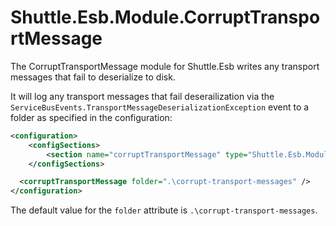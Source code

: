 # Shuttle.Esb.Module.CorruptTransportMessage

The CorruptTransportMessage module for Shuttle.Esb writes any transport messages that fail to deserialize to disk.

It will log any transport messages that fail deserailization via the `ServiceBusEvents.TransportMessageDeserializationException` event to a folder as specified in the configuration:

```xml
<configuration>
	<configSections>
		<section name="corruptTransportMessage" type="Shuttle.Esb.Module.CorruptTransportMessage.CorruptTransportMessageSection, Shuttle.Esb.Module.CorruptTransportMessage"/>
	</configSections>

  <corruptTransportMessage folder=".\corrupt-transport-messages" />
</configuration>
```

The default value for the `folder` attribute is `.\corrupt-transport-messages`.